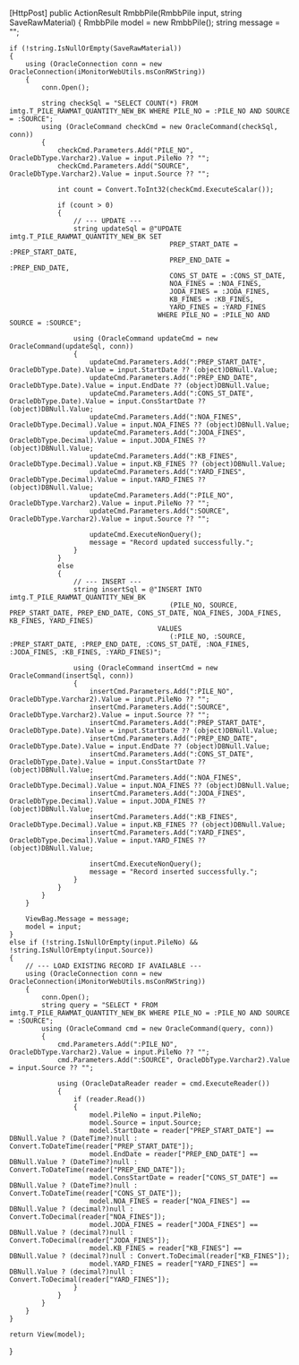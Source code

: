 [HttpPost]
public ActionResult RmbbPile(RmbbPile input, string SaveRawMaterial)
{
    RmbbPile model = new RmbbPile();
    string message = "";

    if (!string.IsNullOrEmpty(SaveRawMaterial))
    {
        using (OracleConnection conn = new OracleConnection(iMonitorWebUtils.msConRWString))
        {
            conn.Open();

            string checkSql = "SELECT COUNT(*) FROM imtg.T_PILE_RAWMAT_QUANTITY_NEW_BK WHERE PILE_NO = :PILE_NO AND SOURCE = :SOURCE";
            using (OracleCommand checkCmd = new OracleCommand(checkSql, conn))
            {
                checkCmd.Parameters.Add("PILE_NO", OracleDbType.Varchar2).Value = input.PileNo ?? "";
                checkCmd.Parameters.Add("SOURCE", OracleDbType.Varchar2).Value = input.Source ?? "";

                int count = Convert.ToInt32(checkCmd.ExecuteScalar());

                if (count > 0)
                {
                    // --- UPDATE ---
                    string updateSql = @"UPDATE imtg.T_PILE_RAWMAT_QUANTITY_NEW_BK SET
                                            PREP_START_DATE = :PREP_START_DATE,
                                            PREP_END_DATE = :PREP_END_DATE,
                                            CONS_ST_DATE = :CONS_ST_DATE,
                                            NOA_FINES = :NOA_FINES,
                                            JODA_FINES = :JODA_FINES,
                                            KB_FINES = :KB_FINES,
                                            YARD_FINES = :YARD_FINES
                                         WHERE PILE_NO = :PILE_NO AND SOURCE = :SOURCE";

                    using (OracleCommand updateCmd = new OracleCommand(updateSql, conn))
                    {
                        updateCmd.Parameters.Add(":PREP_START_DATE", OracleDbType.Date).Value = input.StartDate ?? (object)DBNull.Value;
                        updateCmd.Parameters.Add(":PREP_END_DATE", OracleDbType.Date).Value = input.EndDate ?? (object)DBNull.Value;
                        updateCmd.Parameters.Add(":CONS_ST_DATE", OracleDbType.Date).Value = input.ConsStartDate ?? (object)DBNull.Value;
                        updateCmd.Parameters.Add(":NOA_FINES", OracleDbType.Decimal).Value = input.NOA_FINES ?? (object)DBNull.Value;
                        updateCmd.Parameters.Add(":JODA_FINES", OracleDbType.Decimal).Value = input.JODA_FINES ?? (object)DBNull.Value;
                        updateCmd.Parameters.Add(":KB_FINES", OracleDbType.Decimal).Value = input.KB_FINES ?? (object)DBNull.Value;
                        updateCmd.Parameters.Add(":YARD_FINES", OracleDbType.Decimal).Value = input.YARD_FINES ?? (object)DBNull.Value;
                        updateCmd.Parameters.Add(":PILE_NO", OracleDbType.Varchar2).Value = input.PileNo ?? "";
                        updateCmd.Parameters.Add(":SOURCE", OracleDbType.Varchar2).Value = input.Source ?? "";

                        updateCmd.ExecuteNonQuery();
                        message = "Record updated successfully.";
                    }
                }
                else
                {
                    // --- INSERT ---
                    string insertSql = @"INSERT INTO imtg.T_PILE_RAWMAT_QUANTITY_NEW_BK 
                                            (PILE_NO, SOURCE, PREP_START_DATE, PREP_END_DATE, CONS_ST_DATE, NOA_FINES, JODA_FINES, KB_FINES, YARD_FINES)
                                         VALUES
                                            (:PILE_NO, :SOURCE, :PREP_START_DATE, :PREP_END_DATE, :CONS_ST_DATE, :NOA_FINES, :JODA_FINES, :KB_FINES, :YARD_FINES)";

                    using (OracleCommand insertCmd = new OracleCommand(insertSql, conn))
                    {
                        insertCmd.Parameters.Add(":PILE_NO", OracleDbType.Varchar2).Value = input.PileNo ?? "";
                        insertCmd.Parameters.Add(":SOURCE", OracleDbType.Varchar2).Value = input.Source ?? "";
                        insertCmd.Parameters.Add(":PREP_START_DATE", OracleDbType.Date).Value = input.StartDate ?? (object)DBNull.Value;
                        insertCmd.Parameters.Add(":PREP_END_DATE", OracleDbType.Date).Value = input.EndDate ?? (object)DBNull.Value;
                        insertCmd.Parameters.Add(":CONS_ST_DATE", OracleDbType.Date).Value = input.ConsStartDate ?? (object)DBNull.Value;
                        insertCmd.Parameters.Add(":NOA_FINES", OracleDbType.Decimal).Value = input.NOA_FINES ?? (object)DBNull.Value;
                        insertCmd.Parameters.Add(":JODA_FINES", OracleDbType.Decimal).Value = input.JODA_FINES ?? (object)DBNull.Value;
                        insertCmd.Parameters.Add(":KB_FINES", OracleDbType.Decimal).Value = input.KB_FINES ?? (object)DBNull.Value;
                        insertCmd.Parameters.Add(":YARD_FINES", OracleDbType.Decimal).Value = input.YARD_FINES ?? (object)DBNull.Value;

                        insertCmd.ExecuteNonQuery();
                        message = "Record inserted successfully.";
                    }
                }
            }
        }

        ViewBag.Message = message;
        model = input;
    }
    else if (!string.IsNullOrEmpty(input.PileNo) && !string.IsNullOrEmpty(input.Source))
    {
        // --- LOAD EXISTING RECORD IF AVAILABLE ---
        using (OracleConnection conn = new OracleConnection(iMonitorWebUtils.msConRWString))
        {
            conn.Open();
            string query = "SELECT * FROM imtg.T_PILE_RAWMAT_QUANTITY_NEW_BK WHERE PILE_NO = :PILE_NO AND SOURCE = :SOURCE";
            using (OracleCommand cmd = new OracleCommand(query, conn))
            {
                cmd.Parameters.Add(":PILE_NO", OracleDbType.Varchar2).Value = input.PileNo ?? "";
                cmd.Parameters.Add(":SOURCE", OracleDbType.Varchar2).Value = input.Source ?? "";

                using (OracleDataReader reader = cmd.ExecuteReader())
                {
                    if (reader.Read())
                    {
                        model.PileNo = input.PileNo;
                        model.Source = input.Source;
                        model.StartDate = reader["PREP_START_DATE"] == DBNull.Value ? (DateTime?)null : Convert.ToDateTime(reader["PREP_START_DATE"]);
                        model.EndDate = reader["PREP_END_DATE"] == DBNull.Value ? (DateTime?)null : Convert.ToDateTime(reader["PREP_END_DATE"]);
                        model.ConsStartDate = reader["CONS_ST_DATE"] == DBNull.Value ? (DateTime?)null : Convert.ToDateTime(reader["CONS_ST_DATE"]);
                        model.NOA_FINES = reader["NOA_FINES"] == DBNull.Value ? (decimal?)null : Convert.ToDecimal(reader["NOA_FINES"]);
                        model.JODA_FINES = reader["JODA_FINES"] == DBNull.Value ? (decimal?)null : Convert.ToDecimal(reader["JODA_FINES"]);
                        model.KB_FINES = reader["KB_FINES"] == DBNull.Value ? (decimal?)null : Convert.ToDecimal(reader["KB_FINES"]);
                        model.YARD_FINES = reader["YARD_FINES"] == DBNull.Value ? (decimal?)null : Convert.ToDecimal(reader["YARD_FINES"]);
                    }
                }
            }
        }
    }

    return View(model);
}
